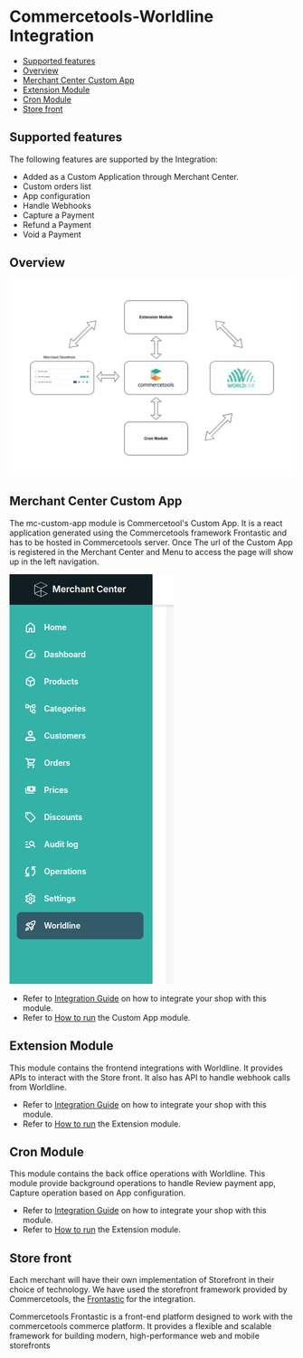 # Commercetools-Worldline Integration

- [Supported features](#supported-features)
- [Overview](#overview)
- [Merchant Center Custom App](#merchant-center-custom-app)
- [Extension Module](#extension-module)
- [Cron Module](#cron-module)
- [Store front](#store-front)

## Supported features

The following features are supported by the Integration:

- Added as a Custom Application through Merchant Center.
- Custom orders list
- App configuration
- Handle Webhooks
- Capture a Payment
- Refund a Payment
- Void a Payment

## Overview

![Worldline Integration Overview](/docs/images/worldline.jpg "Worldline Integration")

## Merchant Center Custom App

The mc-custom-app module is Commercetool's Custom App. It is a react application generated using the Commercetools framework Frontastic and has to be hosted in Commercetools server. Once The url of the Custom App is registered in the Merchant Center and Menu to access the page will show up in the left navigation.

![Worldline Merchant Center Custom App](/docs/images/MC-Custom-App.png "Worldline Custom App")

- Refer to [Integration Guide](/docs/mc/integrationguide.md) on how to integrate your shop with this module.
- Refer to [How to run](/docs/mc/howtorun.md) the Custom App module.

## Extension Module

This module contains the frontend integrations with Worldline. It provides APIs to interact with the Store front. It also has API to handle webhook calls from Worldline.

- Refer to [Integration Guide](/docs/extension/integrationguide.md) on how to integrate your shop with this module.
- Refer to [How to run](/docs/extension/howtorun.md) the Extension module.

## Cron Module

This module contains the back office operations with Worldline. This module provide background operations to handle Review payment app, Capture operation based on App configuration.

- Refer to [Integration Guide](/docs/cron/integrationguide.md) on how to integrate your shop with this module.
- Refer to [How to run](/docs/cron/howtorun.md) the Extension module.

## Store front

Each merchant will have their own implementation of Storefront in their choice of technology. We have used the storefront framework provided by Commercetools, the [Frontastic](https://github.com/FrontasticGmbH) for the integration. 

Commercetools Frontastic is a front-end platform designed to work with the commercetools commerce platform. It provides a flexible and scalable framework for building modern, high-performance web and mobile storefronts